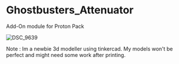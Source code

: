 # Ghostbusters_Attenuator
Add-On module for Proton Pack

![DSC_9639](https://user-images.githubusercontent.com/105726377/176950104-6b6c1ba5-e432-4a95-8fc9-013a60d87d79.JPG)

Note : Im a newbie 3d modeller using tinkercad. My models won't be perfect and might need some work after printing.
